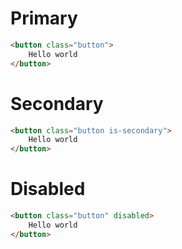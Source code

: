# Primary

```html
<button class="button">
    Hello world
</button>
```

# Secondary

```html
<button class="button is-secondary">
    Hello world
</button>
```

# Disabled

```html
<button class="button" disabled>
    Hello world
</button>
```